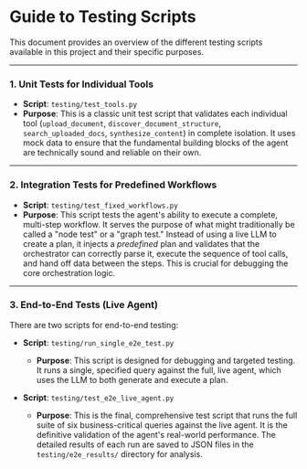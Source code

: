 # Guide to Testing Scripts

This document provides an overview of the different testing scripts available in this project and their specific purposes.

---

### 1. Unit Tests for Individual Tools
*   **Script**: `testing/test_tools.py`
*   **Purpose**: This is a classic unit test script that validates each individual tool (`upload_document`, `discover_document_structure`, `search_uploaded_docs`, `synthesize_content`) in complete isolation. It uses mock data to ensure that the fundamental building blocks of the agent are technically sound and reliable on their own.

---

### 2. Integration Tests for Predefined Workflows
*   **Script**: `testing/test_fixed_workflows.py`
*   **Purpose**: This script tests the agent's ability to execute a complete, multi-step workflow. It serves the purpose of what might traditionally be called a "node test" or a "graph test." Instead of using a live LLM to create a plan, it injects a *predefined* plan and validates that the orchestrator can correctly parse it, execute the sequence of tool calls, and hand off data between the steps. This is crucial for debugging the core orchestration logic.

---

### 3. End-to-End Tests (Live Agent)
There are two scripts for end-to-end testing:

*   **Script**: `testing/run_single_e2e_test.py`
    *   **Purpose**: This script is designed for debugging and targeted testing. It runs a single, specified query against the full, live agent, which uses the LLM to both generate and execute a plan.

*   **Script**: `testing/test_e2e_live_agent.py`
    *   **Purpose**: This is the final, comprehensive test script that runs the full suite of six business-critical queries against the live agent. It is the definitive validation of the agent's real-world performance. The detailed results of each run are saved to JSON files in the `testing/e2e_results/` directory for analysis.
